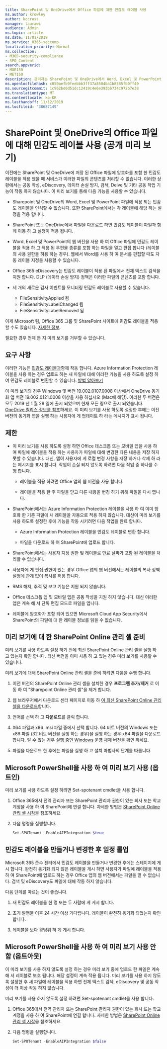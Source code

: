 ```yaml
---
title: SharePoint 및 OneDrive에서 Office 파일에 대한 민감도 레이블 사용
ms.author: krowley
author: kccross
manager: laurawi
audience: Admin
ms.topic: article
ms.date: 11/01/2019
ms.service: O365-seccomp
localization_priority: Normal
ms.collection:
- M365-security-compliance
- SPO_Content
search.appverid:
- MOE150
- MET150
description: 관리자는 SharePoint 및 OneDrive에서 Word, Excel 및 PowerPoint 파일에 대해 민감도 레이블 지원을 사용 하도록 설정할 수 있습니다.
ms.openlocfilehash: c050aefb9feebbb3ff37a8504ba1b8385fb0ff49
ms.sourcegitcommit: 1c962bd0d51dc12419c4e6e393bb734c972b7e38
ms.translationtype: MT
ms.contentlocale: ko-KR
ms.lasthandoff: 11/12/2019
ms.locfileid: "38687149"
---
```

# <a name="enable-sensitivity-labels-for-office-files-in-sharepoint-and-onedrive-public-preview"></a>SharePoint 및 OneDrive의 Office 파일에 대해 민감도 레이블 사용 (공개 미리 보기)

이전에는 SharePoint 및 OneDrive에 저장 된 Office 파일에 암호화를 포함 한 민감도 레이블을 적용 했을 때 서비스가 이러한 파일의 콘텐츠를 처리할 수 없습니다. 이러한 상황에서는 공동 작성, eDiscovery, 데이터 손실 방지, 검색, Delve 및 기타 공동 작업 기능이 작동 하지 않습니다. 이 미리 보기를 통해 다음 기능을 사용할 수 있습니다.

- Sharepoint 및 OneDrive의 Word, Excel 및 PowerPoint 파일에 적용 되는 민감도 레이블을 인식할 수 없습니다. 또한 SharePoint에서는 각 레이블에 해당 하는 설정을 적용 합니다.

- SharePoint 또는 OneDrive에서 파일을 다운로드 하면 민감도 레이블이 파일과 함께 이동 하 고 설정이 적용 됩니다.

- Word, Excel 및 PowerPoint의 웹 버전을 사용 하 여 Office 파일에 민감도 레이블을 적용 하 고 적용 된 우편물 종류를 포함 하는 파일을 열고 편집 합니다 (레이블의 사용 권한을 허용 하는 경우). 웹에서 Word를 사용 하 여 문서를 편집할 때도 자동 레이블 지정을 사용할 수 있습니다.

- Office 365 eDiscovery는 민감도 레이블이 적용 된 파일에서 전체 텍스트 검색을 지원 합니다. DLP (데이터 손실 방지) 정책은 이러한 파일의 콘텐츠를 포함 합니다.

- 세 개의 새로운 감사 이벤트를 모니터링 민감도 레이블로 사용할 수 있습니다.
  - FileSensitivityApplied 됨
  - FileSensitivityLabelChanged 됨
  - FileSensitivityLabelRemoved 됨

이제 Microsoft 팀, Office 365 그룹 및 SharePoint 사이트에 민감도 레이블을 적용할 수도 있습니다. [자세한 정보](sensitivity-labels-teams-groups-sites.md).

필요한 경우 언제 든 지 미리 보기를 거부할 수 있습니다.

## <a name="requirements"></a>요구 사항

이러한 기능은 [민감도 레이블과](sensitivity-labels.md)함께 작동 합니다. Azure Information Protection 레이블을 사용 하는 경우 업로드 하는 새 파일에 대해 이러한 기능을 사용 하도록 설정 하 여 민감도 레이블로 변환할 수 있습니다. [방법 알아보기](https://docs.microsoft.com/azure/information-protection/configure-policy-migrate-labels)

이 미리 보기의 경우 Windows 및 버전 19.002.0107.0008 이상에서 OneDrive 동기화 앱 버전 19.002.0121.0008 이상을 사용 하십시오 (Mac에 해당). 이러한 두 버전은 모두 2019 년 1 월 28 일에 출시 되었으며 현재 모든 링으로 출시 되었습니다. [OneDrive 릴리스 정보를 참조](https://support.office.com/article/845dcf18-f921-435e-bf28-4e24b95e5fc0)하세요. 이 미리 보기를 사용 하도록 설정한 후에는 이전 버전의 동기화 앱을 실행 하는 사용자에 게 업데이트 하 라는 메시지가 표시 됩니다.

## <a name="limitations"></a>제한

- 이 미리 보기를 사용 하도록 설정 하면 Office 데스크톱 또는 모바일 앱을 사용 하 여 파일에 레이블을 적용 하는 사용자가 파일에 대해 변경한 다른 내용을 저장 하지 못할 수 있습니다. 대신, 앱이 사용자에 게 로컬 변경 사항을 저장 하거나 삭제 하 라는 메시지를 표시 합니다. 작업이 손실 되지 않도록 하려면 다음 작업 중 하나를 수행 합니다.

  - 레이블을 적용 하려면 Office 앱의 웹 버전을 사용 합니다.

  - 레이블을 적용 한 후 파일을 닫고 다른 내용을 변경 하기 위해 파일을 다시 엽니다.

- SharePoint에서는 Azure Information Protection 레이블을 사용 하 여 이미 암호화 한 기존 파일에 새 레이블을 자동으로 적용 하지 않습니다. 대신이 미리 보기를 사용 하도록 설정한 후에 기능을 작동 시키려면 다음 작업을 완료 합니다.

  - Azure Information Protection 레이블을 민감도 레이블로 변환 합니다.

  - 파일을 다운로드 하 여 SharePoint에 업로드 합니다.

- SharePoint에서는 사용자 지정 권한 및 레이블로 만료 날짜가 포함 된 레이블을 처리할 수 없습니다.

- 사용자에 게 편집 권한이 있는 경우 Office 앱의 웹 버전에서는 레이블의 복사 정책 설정에 관계 없이 복사를 허용 합니다.

- RMS 해지, 추적 및 보고 기능은 지원 되지 않습니다.

- Office 데스크톱 앱 및 모바일 앱은 공동 작성을 지원 하지 않습니다. 대신 이러한 앱은 계속 해 서 단독 편집 모드로 파일을 엽니다.

- 레이블에 암호화가 포함 되어 있으면 Microsoft Cloud App Security에서 SharePoint의 파일에 대 한 레이블 정보를 읽을 수 없습니다.

## <a name="prepare-the-sharepoint-online-management-shell-for-the-preview"></a>미리 보기에 대 한 SharePoint Online 관리 셸 준비

미리 보기를 사용 하도록 설정 하기 전에 최신 SharePoint Online 관리 셸을 실행 하 고 있는지 확인 합니다. 최신 버전을 이미 사용 하 고 있는 경우 미리 보기를 사용할 수 있습니다.

미리 보기에 대해 SharePoint Online 관리 셸을 준비 하려면 다음을 수행 합니다.

1. 이전 버전의 SharePoint Online 관리 셸을 설치한 경우 **프로그램 추가/제거** 로 이동 하 여 "Sharepoint Online 관리 셸"을 제거 합니다.

2. 웹 브라우저에서 다운로드 센터 페이지로 이동 하 [여 최신 SharePoint Online 관리 셸을 다운로드](https://go.microsoft.com/fwlink/p/?LinkId=255251)합니다.

3. 언어를 선택 하 고 **다운로드**를 클릭 합니다.

4. X64 파일과 x86 .msi 파일 중에서 선택 합니다. 64 비트 버전의 Windows 또는 x86 파일 (32 비트 버전을 실행 하는 경우)을 실행 하는 경우 x64 파일을 다운로드 합니다. 알 수 없는 경우 [실행 중인 Windows 운영 체제 버전](https://support.microsoft.com/help/13443/windows-which-operating-system)을 확인 하세요.

5. 파일을 다운로드 한 후에는 파일을 실행 하 고 설치 마법사의 단계를 따릅니다.

## <a name="enable-the-preview-by-using-microsoft-powershell-opt-in"></a>Microsoft PowerShell을 사용 하 여 미리 보기 사용 (옵트인)

미리 보기를 사용 하도록 설정 하려면 Set-spotenant cmdlet을 사용 합니다.

1. Office 365에서 전역 관리자 또는 SharePoint 관리자 권한이 있는 회사 또는 학교 계정을 사용 하 여 SharePoint에 연결 합니다. 자세한 방법은 [SharePoint Online 관리 셸 시작](https://docs.microsoft.com/powershell/sharepoint/sharepoint-online/connect-sharepoint-online)을 참조하세요.

2. 다음 명령을 실행합니다.

    ```PowerShell
    Set-SPOTenant -EnableAIPIntegration $true  
    ```

## <a name="schedule-roll-out-after-you-create-or-change-a-sensitivity-label"></a>민감도 레이블을 만들거나 변경한 후 일정 롤업

Microsoft 365 준수 센터에서 민감도 레이블을 만들거나 변경한 후에는 스테이지에 게시 합니다. 완전히 동기화 되지 않은 레이블을 게시 하면 사용자가 파일에 레이블을 적용 하 여 SharePoint에 업로드 하는 경우 Office 앱의 웹 버전에서는 파일을 열 수 없습니다. 검색 및 eDiscovery도 파일에 대해 작동 하지 않습니다.

다음 단계를 따르는 것이 좋습니다.

1. 새 민감도 레이블을 한 명 또는 두 사람에 게 게시 합니다.

2. 초기 발행물 이후 24 시간 이상 기다립니다. 레이블이 완전히 동기화 되었는지 확인 합니다.

3. 레이블을 보다 광범위 하 게 게시 합니다.

## <a name="disable-the-preview-by-using-microsoft-powershell-opt-out"></a>Microsoft PowerShell을 사용 하 여 미리 보기 사용 안 함 (옵트아웃)

이 미리 보기를 사용 하지 않도록 설정 하는 경우 미리 보기 중에 업로드 한 파일은 계속 해 서 레이블로 보호 됩니다. 해당 설정이 계속 적용 됩니다. 미리 보기를 사용 하지 않도록 설정한 후 새 파일에 레이블을 적용 하면 전체 텍스트 검색, eDiscovery 및 공동 작성이 더 이상 작동 하지 않습니다.

미리 보기를 사용 하지 않도록 설정 하려면 Set-spotenant cmdlet을 사용 합니다.

1. Office 365에서 전역 관리자 또는 SharePoint 관리자 권한이 있는 회사 또는 학교 계정을 사용 하 여 SharePoint에 연결 합니다. 자세한 방법은 [SharePoint Online 관리 셸 시작](https://docs.microsoft.com/powershell/sharepoint/sharepoint-online/connect-sharepoint-online)을 참조하세요.

2. 다음 명령을 실행합니다.

    ```PowerShell
    Set-SPOTenant -EnableAIPIntegration $false
    ```

